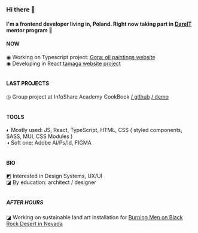 ### Hi there 👋

#### I'm a frontend developer living in, Poland. Right now taking part in [DareIT](https://www.dareit.io/) mentor program 💪 

#### NOW

◉ Working on Typescript project: [Gora: oil paintings website](https://github.com/agatagree/goraArt) 
<br>
◉ Developing in React [tamaga website project](https://github.com/agatagree/tamaga-website)
<br>
<br>

#### LAST PROJECTS

◎ Group project at InfoShare Academy CookBook [/ github](https://github.com/infoshareacademy/jfdzr7-team-devs) [ / demo](https://infoshareacademy.github.io/jfdzr7-team-devs/?fbclid=IwAR2moRIJfiOdi9pUWVL-SqmFEi7Jnl18cY-MA3HzgrPpTWLpUJlroYfqAto)
<br>
<br>

#### TOOLS

◐ Mostly used: JS, React, TypeScript, HTML, CSS ( styled components, SASS, MUI, CSS Modules )
<br>
◑ Soft one: Adobe Ai/Ps/Id, FIGMA
<br>
<br>

#### BIO


◩ Interested in Design Systems, UX/UI
<br>
◪ By education: architect / designer
<br>
<br>


##### AFTER HOURS

◪ Working on sustainable land art installation for [Burning Men on Black Rock Desert in Nevada](https://medium.com/beyond-burning-man/prototyping-with-the-lagi-2020-teams-at-fly-ranch-b131f23f2c5a)
<br>


